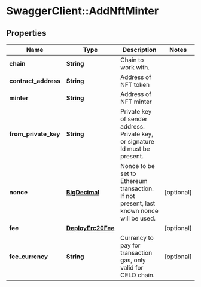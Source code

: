 # SwaggerClient::AddNftMinter

## Properties
Name | Type | Description | Notes
------------ | ------------- | ------------- | -------------
**chain** | **String** | Chain to work with. | 
**contract_address** | **String** | Address of NFT token | 
**minter** | **String** | Address of NFT minter | 
**from_private_key** | **String** | Private key of sender address. Private key, or signature Id must be present. | 
**nonce** | [**BigDecimal**](BigDecimal.md) | Nonce to be set to Ethereum transaction. If not present, last known nonce will be used. | [optional] 
**fee** | [**DeployErc20Fee**](DeployErc20Fee.md) |  | [optional] 
**fee_currency** | **String** | Currency to pay for transaction gas, only valid for CELO chain. | [optional] 

